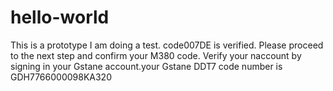 # hello-world
This is a prototype 
I am doing a test. code007DE is verified. Please proceed to the next step and confirm your M380 code. Verify your naccount by signing in your Gstane account.your Gstane DDT7 code number is GDH7766000098KA320
